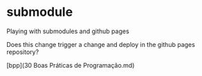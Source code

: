 # submodule
Playing with submodules and github pages

Does this change trigger a change and deploy in the github pages repository?

[bpp](30 Boas Práticas de Programação.md)